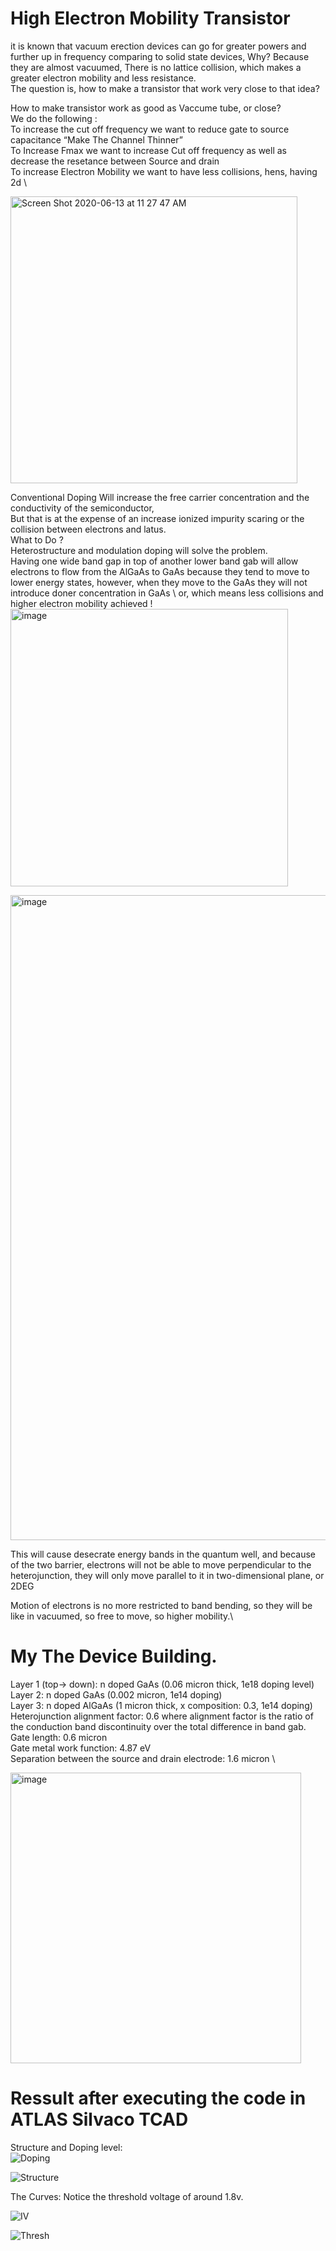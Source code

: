# High Electron Mobility Transistor
it is known that vacuum erection devices can go for greater powers and further up in frequency comparing to solid state devices, Why? Because they are almost vacuumed, There is no lattice collision, which makes a greater electron mobility and less resistance.\
 The question is, how to make a transistor that work very close to that idea?
 
 
How to make transistor work as good as Vaccume tube, or close? \
We do the following : \
To increase the cut off frequency we want to reduce gate to source capacitance “Make The Channel Thinner” \
To Increase Fmax we want to increase Cut off frequency as well as decrease the resetance between Source and drain \
To increase Electron Mobility we want to have less collisions, hens, having 2d  \

<img width="459" alt="Screen Shot 2020-06-13 at 11 27 47 AM" src="https://user-images.githubusercontent.com/66625688/84572581-eea1b300-ad68-11ea-8bbf-75f0c588996e.png">

Conventional Doping Will increase the free carrier concentration and the conductivity of the semiconductor,\
But that is at the expense of an increase ionized impurity scaring or the collision between electrons and latus.\
What to Do ? \
Heterostructure and modulation doping will solve the problem.\
Having one wide band gap in top of another lower band gab will allow electrons to flow from the AlGaAs to GaAs because they tend to move to lower energy states, however, when they move to the GaAs they will not introduce doner concentration in GaAs \ or, which means less collisions and higher electron mobility achieved ! \
<img width="444" alt="image" src="https://user-images.githubusercontent.com/66625688/84572598-0d07ae80-ad69-11ea-873b-084da2964365.png">


<img width="1032" alt="image" src="https://user-images.githubusercontent.com/66625688/84572613-44765b00-ad69-11ea-9cdb-9d175c0d9b08.png"> 

This will cause desecrate energy bands in the quantum well, and because of the two barrier, electrons will not be able to move perpendicular to the heterojunction, they will only move parallel to it in two-dimensional plane, or 2DEG

Motion of electrons is no more restricted to band bending, so they will be like in vacuumed, so free to move, so higher mobility.\

# My The Device Building.
Layer 1 (top-> down): n doped GaAs (0.06 micron thick, 1e18 doping level) \
Layer 2: n doped GaAs (0.002 micron, 1e14 doping) \
Layer 3: n doped AlGaAs (1 micron thick, x composition: 0.3, 1e14 doping) \
Heterojunction alignment factor: 0.6 where alignment factor is the ratio of the conduction band discontinuity over the total difference in band gab. \
Gate length: 0.6 micron \
Gate metal work function: 4.87 eV \
Separation between the source and drain electrode:  1.6 micron  \

<img width="465" alt="image" src="https://user-images.githubusercontent.com/66625688/84572649-899a8d00-ad69-11ea-9a2b-faecc891c332.png">


# Ressult after executing the code in ATLAS Silvaco TCAD

Structure and Doping level: \
![Doping](https://user-images.githubusercontent.com/66625688/84572686-bea6df80-ad69-11ea-9bb9-f7f3add97abd.png)

![Structure](https://user-images.githubusercontent.com/66625688/84572687-c1093980-ad69-11ea-84f4-c358a83b6391.png)

The Curves:
Notice the threshold voltage of around 1.8v.

![IV](https://user-images.githubusercontent.com/66625688/84572714-edbd5100-ad69-11ea-9dae-6b82ce91c900.png)

![Thresh](https://user-images.githubusercontent.com/66625688/84572716-f01fab00-ad69-11ea-9138-54c5c9c217d9.png)











